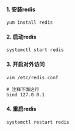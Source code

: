 #### 1. 安装redis
    yum install redis

#### 2. 启动redis
    systemctl start redis

#### 3. 开启对外访问
    vim /etc/redis.conf
    
    # 注释下面这行
    bind 127.0.0.1
    
#### 4. 重启redis
    systemctl restart redis